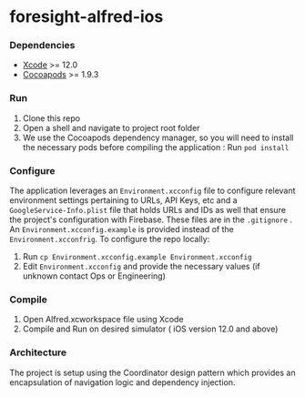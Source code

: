 # foresight-alfred-ios

### Dependencies

* [Xcode](https://developer.apple.com/support/xcode/)  >= 12.0
* [Cocoapods](https://cocoapods.org/) >= 1.9.3

### Run

1. Clone this repo
2. Open a shell and navigate to project root folder
3. We use the Cocoapods dependency manager, so you will need to install the necessary pods before compiling the application : Run `pod install`

### Configure

The application leverages an `Environment.xcconfig`  file to configure relevant environment settings pertaining to URLs, API Keys, etc and a `GoogleService-Info.plist`  file that holds URLs and IDs as well that ensure the project's configuration with Firebase. These files are in the `.gitignore` . An `Environment.xcconfig.example` is provided instead of the `Environment.xcconfrig`. To configure the repo locally:

1.  Run `cp Environment.xcconfig.example Environment.xcconfig`
2.  Edit `Environment.xcconfig` and provide the necessary values (if unknown contact Ops or Engineering)

### Compile 

1. Open Alfred.xcworkspace file using Xcode
2. Compile and Run on desired simulator ( iOS version 12.0 and above)

### Architecture 

The project is setup using the Coordinator design pattern which provides an encapsulation of navigation logic and dependency injection.


